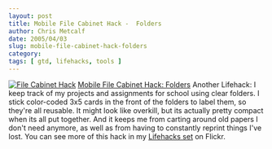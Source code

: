 ```yaml
---
layout: post
title: Mobile File Cabinet Hack -  Folders
author: Chris Metcalf
date: 2005/04/03
slug: mobile-file-cabinet-hack-folders
category: 
tags: [ gtd, lifehacks, tools ]
---
```


<a href="http://www.flickr.com/photos/chrismetcalf/8384724/"><img src="http://photos4.flickr.com/8384724_d1480e7e0b.jpg" alt="File Cabinet Hack" /></a>
<a href="http://www.flickr.com/photos/chrismetcalf/8384724/" class="photocaption">Mobile File Cabinet Hack: Folders</a>
Another Lifehack:
I keep track of my projects and assignments for school using clear folders. I stick color-coded 3x5 cards in the front of the folders to label them, so they're all reusable.
It might look like overkill, but its actually pretty compact when its all put together. And it keeps me from carting around old papers I don't need anymore, as well as from having to constantly reprint things I've lost.
You can see more of this hack in my <a href="http://www.flickr.com/photos/chrismetcalf/sets/183762/">Lifehacks set</a> on Flickr.
